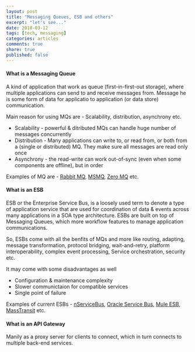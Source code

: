```yaml
---
layout: post
title: "Messaging Queues, ESB and others"
excerpt: "let's see..."
date: 2018-03-12
tags: [tech, messaging]
categories: articles
comments: true
share: true
published: false
---
```


#### What is a Messaging Queue

A kind of application that work as queue (first-in-first-out storage), where multiple applications can send to and receive messages from. Message he is some form of data for applicatio to application (or data store) communication.

Main reason for using MQs are - Scalability, distribution, asynchrony etc.

* Scalability - powerful & ditributed MQs can handle huge number of messages concurrently
* Distribution - Many applications can write to, or read from, or both from a (single or distributed) MQ. They make sure all messages are read only once
* Asynchrony - the read-write can work out-of-sync (even when some components are offline), but in order

Examples of MQ are - [Rabbit MQ](http://www.rabbitmq.com/), [MSMQ](https://msdn.microsoft.com/en-us/library/ms711472(VS.85).aspx), [Zero MQ](http://zeromq.org/) etc.

#### What is an ESB

ESB or the Enterprise Service Bus, is a loosely used term to denote a type of application service that are used for coordination of data & events across many applications in a SOA type architecture. ESBs are built on top of Messaging Queues, which more workflow features to manage application communications.

So, ESBs come with all the benfits of MQs and more like routing, adapting, message transformation, protocol bridging, wait-and-retry, platform interoperability, complex event processing, Service orchestration, security etc.

It may come with some disadvantages as well

* Configuration & maintenance complexity
* Slower communictaion for compatible services
* Single point of failure

Examples of current ESBs - [nServiceBus](https://particular.net/nservicebus), [Oracle Service Bus](http://www.oracle.com/technetwork/middleware/service-bus/overview/index.html), [Mule ESB](https://www.mulesoft.com/platform/soa/mule-esb-open-source-esb), [MassTransit](http://masstransit-project.com/) etc.

#### What is an API Gateway

Manily as a proxy server for clients to connect, which in turn connects to multiple back-end services.